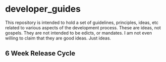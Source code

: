 # developer_guides

This repository is intended to hold a set of guidelines, principles, ideas, etc related to various aspects of the development process. These are ideas, not gospels. They are not intended to be edicts, or mandates. I am not even willing to claim that they are good ideas. Just ideas.

## 6 Week Release Cycle
